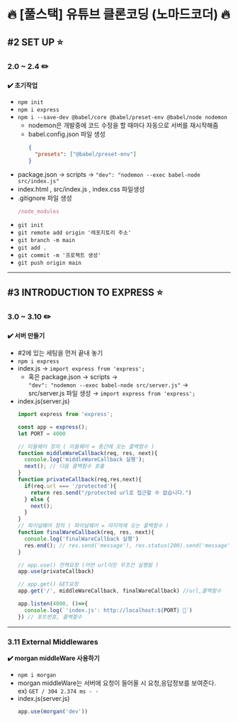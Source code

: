 # 🔥 [풀스택] 유튜브 클론코딩 (노마드코더) 🔥
## #2 SET UP ⭐
### 2.0 ~ 2.4 ✏️
**✔️ 초기작업**
- `npm init`
- `npm i express`
- `npm i --save-dev @babel/core @babel/preset-env @babel/node nodemon`
  - nodemon은 개발중에 코드 수정을 할 때마다 자동으로 서버를 재시작해줌
  - babel.config.json 파일 생성
    ```json
    {
      "presets": ["@babel/preset-env"]
    }
    ```
- package.json → scripts → `"dev": "nodemon --exec babel-node src/index.js"`
- index.html , src/index.js , index.css 파일생성
- .gitignore 파일 생성
  ```js
  /node_modules
  ```
- `git init`
- `git remote add origin '레포지토리 주소'`
- `git branch -m main`
- `git add .`   
- `git commit -m '프로젝트 생성'` 
- `git push origin main`
---
## #3 INTRODUCTION TO EXPRESS ⭐
### 3.0 ~ 3.10 ✏️
**✔️ 서버 만들기**
- #2에 있는 세팅을 먼저 끝내 놓기
- `npm i express`
- index.js →  `import express from 'express';`
  - 혹은 package.json → scripts →  
    `"dev": "nodemon --exec babel-node src/server.js"` →  
    src/server.js 파일 생성 →  `import express from 'express';`
- index.js(server.js) 
  ```js
  import express from 'express';

  const app = express(); 
  let PORT = 4000

  // 미들웨어 정의 ( 미들웨어 = 중간에 오는 콜백함수 )
  function middleWareCallback(req, res, next){
    console.log('middleWareCallback 실행');
    next(); // 다음 콜백함수 호출
  }
  function privateCallback(req,res,next){
    if(req.url === '/protected'){
      return res.send("/protected url로 접근할 수 없습니다.")
    } else {
      next();
    }
  }
  // 파이널웨어 정의 ( 파이널웨어 = 마지막에 오는 콜백함수 )
  function finalWareCallback(req, res, next){
    console.log('finalWareCallback 실행')
    res.end(); // res.send('message'), res.status(200).send('message'), res.sendFile()...
  }

  // app.use() 전역요청 (어떤 url이든 무조건 실행됨 )
  app.use(privateCallback) 

  // app.get() GET요청
  app.get('/', middleWareCallback, finalWareCallback) //url,콜백함수

  app.listen(4000, ()=>{
    console.log(`'index.js': http://localhost:${PORT} 🚀`)
  }) // 포트번호, 콜백함수
  ```
---
### 3.11 External Middlewares
**✔️ morgan middleWare 사용하기**
- `npm i morgan`
- morgan middleWare는 서버에 요청이 들어올 시 요청,응답정보를 보여준다.  
  ex) `GET / 304 2.374 ms - -`
- index.js(server.js)
  ```js
  app.use(morgan('dev'))
  ````